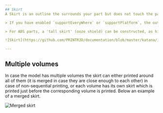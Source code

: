 ```yaml
---
## Skirt
A Skirt is an outline the surrounds your part but does not touch the part.  The skirt is extruded on the print bed before starting to print your model. Skirts serve a useful purpose because they help prime your extruder and establish a smooth flow of filament. Observing your skirt also allows you to detect any printing or leveling errors before you start printing your actual model.

> If you have enabled `supportEveryWhere` or `supportPlatform`, the outline of your skirt may be extended to surround the support.

> For ABS parts, a 'tall skirt' (ooze shield) can be constructed, as high as your model if desired, to thermally insulate the main model from any drafts.

![Skirt](https://github.com/PRINTR3D/documentation/blob/master/katana/img/BSkirt.JPG)

---
```

## Multiple volumes
In case the model has multiple volumes the skirt can either printed around all of them (it is merged in case they are close enough to each other) in case of non-sequential printing, or each volume has its own skirt which is printed just before the corresponding volume is printed. Below an example of a merged skirt.

![Merged skirt](https://github.com/PRINTR3D/documentation/blob/master/katana/img/BSkirtMerged.JPG)
